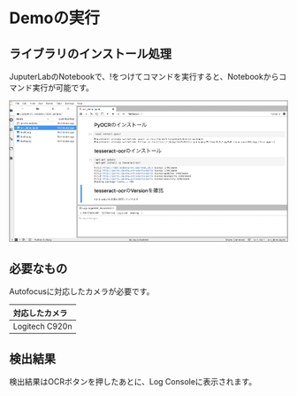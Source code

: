 # Demoの実行

## ライブラリのインストール処理

JuputerLabのNotebookで、!をつけてコマンドを実行すると、Notebookからコマンド実行が可能です。

![](./img/run01.jpg)

## 必要なもの

Autofocusに対応したカメラが必要です。

|対応したカメラ|
|:--|
|Logitech C920n|

## 検出結果

検出結果はOCRボタンを押したあとに、Log Consoleに表示されます。

